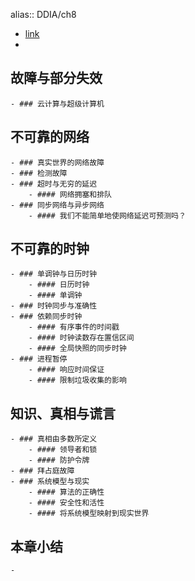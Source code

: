 alias:: DDIA/ch8

- [link](https://github.com/Vonng/ddia/blob/master/ch8.md)
-
## 故障与部分失效
	- ### 云计算与超级计算机
## 不可靠的网络
	- ### 真实世界的网络故障
	- ### 检测故障
	- ### 超时与无穷的延迟
		- #### 网络拥塞和排队
	- ### 同步网络与异步网络
		- #### 我们不能简单地使网络延迟可预测吗？
## 不可靠的时钟
	- ### 单调钟与日历时钟
		- #### 日历时钟
		- #### 单调钟
	- ### 时钟同步与准确性
	- ### 依赖同步时钟
		- #### 有序事件的时间戳
		- #### 时钟读数存在置信区间
		- #### 全局快照的同步时钟
	- ### 进程暂停
		- #### 响应时间保证
		- #### 限制垃圾收集的影响
## 知识、真相与谎言
	- ### 真相由多数所定义
		- #### 领导者和锁
		- #### 防护令牌
	- ### 拜占庭故障
	- ### 系统模型与现实
		- #### 算法的正确性
		- #### 安全性和活性
		- #### 将系统模型映射到现实世界
## 本章小结
	-